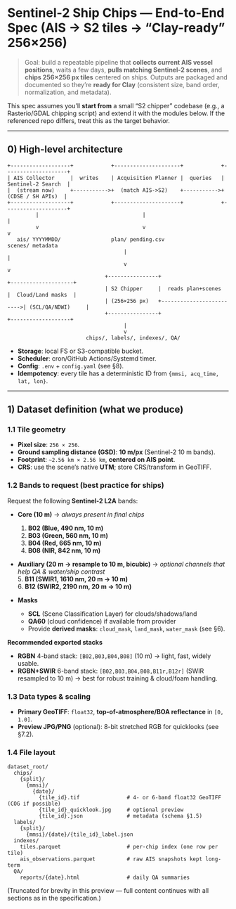 # Sentinel-2 Ship Chips — End-to-End Spec (AIS → S2 tiles → “Clay-ready” 256×256)

> Goal: build a repeatable pipeline that **collects current AIS vessel positions**, waits a few days, **pulls matching Sentinel-2 scenes**, and **chips 256×256 px tiles** centered on ships. Outputs are packaged and documented so they’re **ready for Clay** (consistent size, band order, normalization, and metadata).

This spec assumes you’ll **start from** a small “S2 chipper” codebase (e.g., a Rasterio/GDAL chipping script) and extend it with the modules below. If the referenced repo differs, treat this as the target behavior.

---

## 0) High-level architecture

```
+-------------------+            +---------------------+            +--------------------+
| AIS Collector     |  writes    | Acquisition Planner |  queries   | Sentinel-2 Search  |
|  (stream now)     +----------->+  (match AIS->S2)    +----------->+  (CDSE / SH APIs)  |
+-------------------+            +---------------------+            +--------------------+
         |                                 |                                     |
         v                                 v                                     v
   ais/ YYYYMMDD/                plan/ pending.csv                         scenes/ metadata
                                     |                                              |
                                     v                                              v
                               +----------------+                         +--------------------+
                               | S2 Chipper     |  reads plan+scenes      |  Cloud/Land masks  |
                               | (256×256 px)   +------------------------->| (SCL/QA/NDWI)     |
                               +----------------+                          +-------------------+
                                     |
                                     v
                         chips/, labels/, indexes/, QA/
```

- **Storage**: local FS or S3-compatible bucket.  
- **Scheduler**: cron/GitHub Actions/Systemd timer.  
- **Config**: `.env` + `config.yaml` (see §8).  
- **Idempotency**: every tile has a deterministic ID from `{mmsi, acq_time, lat, lon}`.

---

## 1) Dataset definition (what we produce)

### 1.1 Tile geometry
- **Pixel size**: `256 × 256`.  
- **Ground sampling distance (GSD)**: **10 m/px** (Sentinel-2 10 m bands).  
- **Footprint**: `~2.56 km × 2.56 km`, **centered on AIS point**.  
- **CRS**: use the scene’s native **UTM**; store CRS/transform in GeoTIFF.

### 1.2 Bands to request (best practice for ships)
Request the following **Sentinel-2 L2A** bands:

- **Core (10 m)** → *always present in final chips*  
  1. **B02 (Blue, 490 nm, 10 m)**  
  2. **B03 (Green, 560 nm, 10 m)**  
  3. **B04 (Red, 665 nm, 10 m)**  
  4. **B08 (NIR, 842 nm, 10 m)**

- **Auxiliary (20 m → resample to 10 m, bicubic)** → *optional channels that help QA & water/ship contrast*  
  5. **B11 (SWIR1, 1610 nm, 20 m → 10 m)**  
  6. **B12 (SWIR2, 2190 nm, 20 m → 10 m)**

- **Masks**  
  - **SCL** (Scene Classification Layer) for clouds/shadows/land  
  - **QA60** (cloud confidence) if available from provider  
  - Provide **derived masks**: `cloud_mask`, `land_mask`, `water_mask` (see §6).

**Recommended exported stacks**
- **RGBN** 4-band stack: `[B02,B03,B04,B08]` (10 m) → light, fast, widely usable.  
- **RGBN+SWIR** 6-band stack: `[B02,B03,B04,B08,B11r,B12r]` (SWIR resampled to 10 m) → best for robust training & cloud/foam handling.

### 1.3 Data types & scaling
- **Primary GeoTIFF**: `float32`, **top-of-atmosphere/BOA reflectance** in `[0, 1.0]`.  
- **Preview JPG/PNG** (optional): 8-bit stretched RGB for quicklooks (see §7.2).

### 1.4 File layout
```
dataset_root/
  chips/
    {split}/
      {mmsi}/
        {date}/
          {tile_id}.tif               # 4- or 6-band float32 GeoTIFF (COG if possible)
          {tile_id}_quicklook.jpg     # optional preview
          {tile_id}.json              # metadata (schema §1.5)
  labels/
    {split}/
      {mmsi}/{date}/{tile_id}_label.json
  indexes/
    tiles.parquet                     # per-chip index (one row per tile)
    ais_observations.parquet          # raw AIS snapshots kept long-term
  QA/
    reports/{date}.html               # daily QA summaries
```

(Truncated for brevity in this preview — full content continues with all sections as in the specification.)
